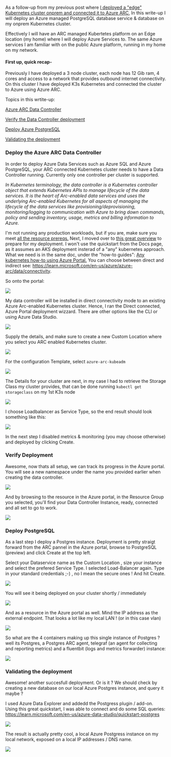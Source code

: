 As a follow-up from my previous post where [I deployed a "edge" Kubernetes cluster onprem and connected it to Azure ARC](https://github.com/verboompj/arc_kubernetes/blob/main/arc_enabled_k3s.md), 
In this write-up I will deploy an Azure managed PostgreSQL database service & database on my onprem Kubernetes cluster.

Effectively I will have an ARC managed Kubertetes platform on an Edge location (my home) where I will deploy Azure Services to. The same Azure services I am familiar with on the public Azure platform, running in my home on my network. 

#### First up, quick recap- 

Previously I have deployed a 3 node cluster, each node has 12 Gib ram, 4 cores and access to a network that provides outbound internet connectivity. 
On this cluster I have deployed K3s Kubernetes and connected the cluster to Azure using Azure ARC.

Topics in this wrtite-up: 

[Azure ARC Data Controller](https://github.com/verboompj/arc_kubernetes/blob/main/Azure_DC.md#1-deploy-the-azure-data-controller) 

[Verify the Data Controller deployment](https://github.com/verboompj/arc_kubernetes/blob/main/Azure_DC.md#verify-deployment)

[Deploy Azure PostgreSQL](https://github.com/verboompj/arc_kubernetes/blob/main/Azure_DC.md#deploy-postgresql)

[Validating the deployment](https://github.com/verboompj/arc_kubernetes/blob/main/Azure_DC.md#validating-the-deployment)



### Deploy the Azure ARC Data Controller

In order to deploy Azure Data Services such as Azure SQL and Azure PostgreSQL, your ARC connected Kubernetes cluster needs to have a Data Controller running. Currently only one controller per cluster is supported. 

_In Kubernetes terminology, the data controller is a Kubernetes controller object that extends Kubernetes APIs to manage lifecycle of the data services. It is the heart of Arc-enabled data services and uses the underlying Arc-enabled Kubernetes for all aspects of managing the lifecycle of the data services like provisioning/deprovisioning, monitoring/logging to communication with Azure to bring down commands, policy and sending inventory, usage, metrics and billing information to Azure._

I'm not running any production workloads, but if you are, make sure you meet [all the resource prereqs.](https://learn.microsoft.com/en-us/azure/azure-arc/data/sizing-guidance#minimum-deployment-requirements)
Next, I moved over to [this great overview](https://learn.microsoft.com/en-us/azure/azure-arc/data/plan-azure-arc-data-services#deployment-steps) to prepare for my deployment. 
I won't use the quickstart from the Docs page, as it assumes an AKS deployment insterad of a "any" kubernetes approach. What we need is in the same doc, under the "how-to guides": [Any kubernetes how-to using Azure Portal.](https://learn.microsoft.com/en-us/azure/azure-arc/data/create-data-controller-direct-azure-portal) 
You can choose between direct and indirect see: https://learn.microsoft.com/en-us/azure/azure-arc/data/connectivity.

So onto the portal: 

![](https://github.com/verboompj/arc_kubernetes/blob/main/pictures/portaldata.png)

My data controller will be installed in direct connectivity mode to an existing Azure Arc-enabled Kubernetes cluster. Hence, I ran the Direct connected, Azure Portal deployment wizzard. There are other options like the CLI or using Azure Data Studio. 

![](https://github.com/verboompj/arc_kubernetes/blob/main/pictures/arcdc.png)

Supply the details, and make sure to create a new Custom Location where you select you ARC enabled Kubernetes cluster.

![](https://github.com/verboompj/arc_kubernetes/blob/main/pictures/detailscontroller.png)

For the configuration Template, select `azure-arc-kubeadm`

![](https://github.com/verboompj/arc_kubernetes/blob/main/pictures/kubeconfig.png)

The Details for your cluster are next, in my case I had to retrieve the Storage Class my cluster provides, that can be done running `kubectl get storageclass` on my 1st K3s node

![](https://github.com/verboompj/arc_kubernetes/blob/main/pictures/storageclassk3s.png)

I choose Loadbalancer as Service Type, so the end result should look something like this:

![](https://github.com/verboompj/arc_kubernetes/blob/main/pictures/kubedetailsarc.png)

In the next step I disabled metrics & monitoring (you may choose otherwise) and deployed by clicking Create. 

### Verify Deployment

Awesome, now thats all setup, we can track its progress in the Azure portal. You will see a new namespace under the name you provided earlier when creating the data controller.

![](https://github.com/verboompj/arc_kubernetes/blob/main/pictures/dataservicecomplete.png)

And by browsing to the resource in the Azure portal, in the Resource Group you selected, you'll find your Data Controller Instance, ready, connected and all set to go to work.

![](https://github.com/verboompj/arc_kubernetes/blob/main/pictures/dataconvalidate.png) 

### Deploy PostgreSQL 

As a last step I deploy a Postgres instance. Deployment is pretty straigt forward from the ARC pannel in the Azure portal, browse to PostgreSQL (preview) and click Create at the top left.

Select your Dataservice name as the Custom Location , size your instance and select the prefered Service Type. I selected Load-Balancer again. Type in your standard credentials ;-) , no I mean the secure ones ! And hit Create.

![](https://github.com/verboompj/arc_kubernetes/blob/main/pictures/deploypostgresportal.png)

You will see it being deployed on your cluster shortly / immediately 

![](https://github.com/verboompj/arc_kubernetes/blob/main/pictures/postgresdeploy.png)

And as a resource in the Azure portal as well. Mind the IP address as the external endpoint. That looks a lot like my local LAN ! (or in this case vlan) 

![](https://github.com/verboompj/arc_kubernetes/blob/main/pictures/postgedeployed.png)

So what are the 4 containers making up this single instance of Postgres ? well its Postgres, a Postgres ARC agent, telegraf (an agent for collecting and reporting metrics) and a fluentbit (logs and metrics forwarder) instance:

![](https://github.com/verboompj/arc_kubernetes/blob/main/pictures/postgedetailcont.png)

### Validating the deployment

Awesome! another succesfull deployment. Or is it ? We should check by creating a new database on our local Azure Postgres instance, and query it maybe ? 

I used Azure Data Explorer and addedd the Postgress plugin / add-on. Using this great quickstart, I was able to connect and do some SQL queries: https://learn.microsoft.com/en-us/azure-data-studio/quickstart-postgres

![](https://github.com/verboompj/arc_kubernetes/blob/main/pictures/postgresquery.png)

The result is actually pretty cool, a local Azure Postgress instance on my local network, exposed on a local IP addresses / DNS name. 

![](https://github.com/verboompj/arc_kubernetes/blob/main/pictures/arcpostgresloadb1.png)
